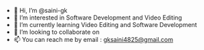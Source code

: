 - 👋 Hi, I’m @saini-gk
- 👀 I’m interested in Software Development and Video Editing 
- 🌱 I’m currently learning Video Editing and Software Development 
- 💞️ I’m looking to collaborate on 
- 📫 You can reach me by email : gksaini4825@gmail.com

<!---
saini-gk/Personal is a ✨ special ✨ repository because its `README.md` (this file) appears on your GitHub profile.
You can click the Preview link to take a look at your changes.
--->

